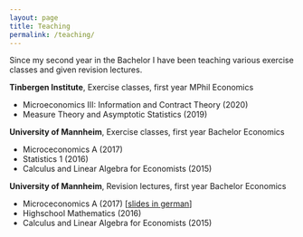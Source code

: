 ```yaml
---
layout: page
title: Teaching
permalink: /teaching/
---
```

Since my second year in the Bachelor I have been teaching various exercise classes and given revision lectures.

**Tinbergen Institute**, Exercise classes, first year MPhil Economics
- Microeconomics III: Information and Contract Theory (2020)
- Measure Theory and Asymptotic Statistics (2019)

**University of Mannheim**, Exercise classes, first year Bachelor Economics
- Microceconomics A (2017)
- Statistics 1 (2016)
- Calculus and Linear Algebra for Economists (2015)

**University of Mannheim**, Revision lectures, first year Bachelor Economics
- Microceconomics A (2017) [[slides in german](/assets/MikroRep_Slides.pdf)]
- Highschool Mathematics (2016)
- Calculus and Linear Algebra for Economists (2015)
